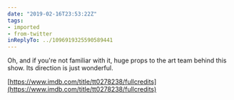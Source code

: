 ```yaml
---
date: "2019-02-16T23:53:22Z"
tags:
- imported
- from-twitter
inReplyTo: ../1096919325590589441
---
```

Oh, and if you're not familiar with it, huge props to the art team behind this show. Its direction is just wonderful.

[https://www.imdb.com/title/tt0278238/fullcredits](https://www.imdb.com/title/tt0278238/fullcredits)
